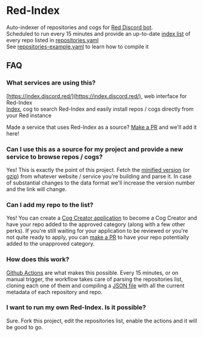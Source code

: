 # Red-Index
Auto-indexer of repositories and cogs for [Red Discord bot](https://github.com/Cog-Creators/Red-DiscordBot/).  
Scheduled to run every 15 minutes and provide an up-to-date [index list](https://github.com/Cog-Creators/Red-Index/tree/master/index) of every repo listed in [repositories.yaml](repositories.yaml)  
See [repositories-example.yaml](repositories-example.yaml) to learn how to compile it  

## FAQ
### What services are using this?
[https://index.discord.red/](https://index.discord.red/), web interface for Red-Index  
[Index](https://github.com/Twentysix26/x26-Cogs/), cog to search Red-Index and easily install repos / cogs directly from your Red instance  

Made a service that uses Red-Index as a source? [Make a PR](https://github.com/Cog-Creators/Red-Index/pulls) and we'll add it here!

### Can I use this as a source for my project and provide a new service to browse repos / cogs?
Yes! This is exactly the point of this project. Fetch the [minified version](https://raw.githubusercontent.com/Cog-Creators/Red-Index/master/index/1-min.json) (or [gzip](https://raw.githubusercontent.com/Cog-Creators/Red-Index/master/index/1-min.json.gz)) from whatever website / service you're building and parse it. In case of substantial changes to the data format we'll increase the version number and the link will change.

### Can I add my repo to the list?
Yes! You can create a [Cog Creator application](https://cogboard.discord.red/c/apps/12) to become a Cog Creator and have your repo added to the approved category (along with a few other perks). If you're still waiting for your application to be reviewed or you're not quite ready to apply, you can [make a PR](https://github.com/Cog-Creators/Red-Index/pulls) to have your repo potentially added to the unapproved category.

### How does this work?
[Github Actions](https://github.com/features/actions) are what makes this possible. Every 15 minutes, or on manual trigger, the workflow takes care of parsing the repositories list, cloning each one of them and compiling a [JSON file](https://github.com/Cog-Creators/Red-Index/tree/master/index) with all the current metadata of each repository and repo.

### I want to run my own Red-Index. Is it possible?
Sure. Fork this project, edit the repositories list, enable the actions and it will be good to go.
